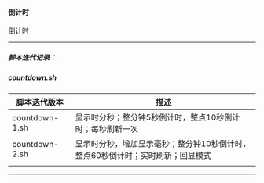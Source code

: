 #### 倒计时
倒计时


---


##### 脚本迭代记录：

##### countdown.sh

|脚本迭代版本|描述|
|---|---|
|countdown-1.sh|显示时分秒；整分钟5秒倒计时，整点10秒倒计时；每秒刷新一次|
|countdown-2.sh|显示时分秒，增加显示毫秒；整分钟10秒倒计时，整点60秒倒计时；实时刷新；回显模式|
|||


---

